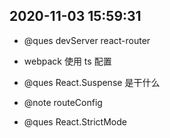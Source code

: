 ## 2020-11-03 15:59:31

- @ques devServer react-router

- webpack 使用 ts 配置

- @ques React.Suspense 是干什么

- @note routeConfig

- @ques React.StrictMode

